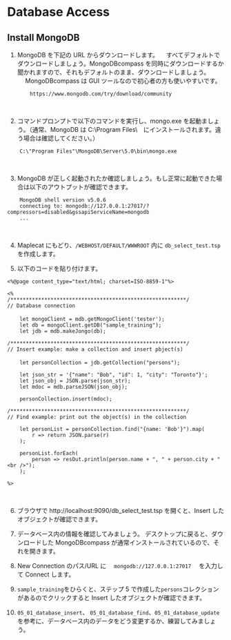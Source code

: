 # Database Access

## Install MongoDB

1.  MongoDB を下記の URL からダウンロードします。
    　すべてデフォルトでダウンロードしましょう。MongoDBcompass を同時にダウンロードするか聞かれますので、それもデフォルトのまま、ダウンロードしましょう。
    　 MongoDBcompass は GUI ツールなので初心者の方も使いやすいです。

            https://www.mongodb.com/try/download/community

    <br>

2.  コマンドプロンプトで以下のコマンドを実行し、mongo.exe を起動ましょう。（通常、MongoDB は C:\Program Files\　にインストールされます。違う場合は確認してください。）

```
	C:\"Program Files"\MongoDB\Server\5.0\bin\mongo.exe
```

<br>

3. MongoDB が正しく起動されたか確認しましょう。もし正常に起動できた場合は以下のアウトプットが確認できます。

```
	MongoDB shell version v5.0.6
	connecting to: mongodb://127.0.0.1:27017/?compressors=disabled&gssapiServiceName=mongodb
	...
```

<br>

4. Maplecat にもどり、`/WEBHOST/DEFAULT/WWWROOT` 内に `db_select_test.tsp` 　を作成します。
   <br>

5. 以下のコードを貼り付けます。

```
<%@page content_type="text/html; charset=ISO-8859-1"%>

<%
/*********************************************************/
// Database connection

	let mongoClient = mdb.getMongoClient('tester');　
	let db = mongoClient.getDB("sample_training");
	let jdb = mdb.makeJongo(db);

/*********************************************************/
// Insert example: make a collection and insert pbject(s)

	let personCollection = jdb.getCollection("persons");　

	let json_str = '{"name": "Bob", "id": 1, "city": "Toronto"}';
	let json_obj = JSON.parse(json_str);
	let mdoc = mdb.parseJSON(json_obj);

	personCollection.insert(mdoc);

/*********************************************************/
// Find example: print out the object(s) in the collection

    let personList = personCollection.find("{name: 'Bob'}").map(
		r => return JSON.parse(r)
	);

	personList.forEach(
		person => resOut.println(person.name + ", " + person.city + "<br />");
	);

%>

```

<br>

6. ブラウザで http://localhost:9090/db_select_test.tsp を開くと、Insert したオブジェクトが確認できます。
   <br>

7. データベース内の情報を確認してみましょう。
   デスクトップに戻ると、ダウンロードした MongoDBcompass が通常インストールされているので、それを開きます。
   <br>

8. New Connection のパス/URL に　 `mongodb://127.0.0.1:27017` 　を入力して Connect します。
   <br>

9. `sample_training`をひらくと、ステップ 5 で作成した`persons`コレクションがあるのでクリックすると Insert したオブジェクトが確認できます。
   <br>

10. `05_01_database_insert`、 `05_01_database_find`、`05_01_database_update` 　を参考に、データベース内のデータをどう変更するか、練習してみましょう。
